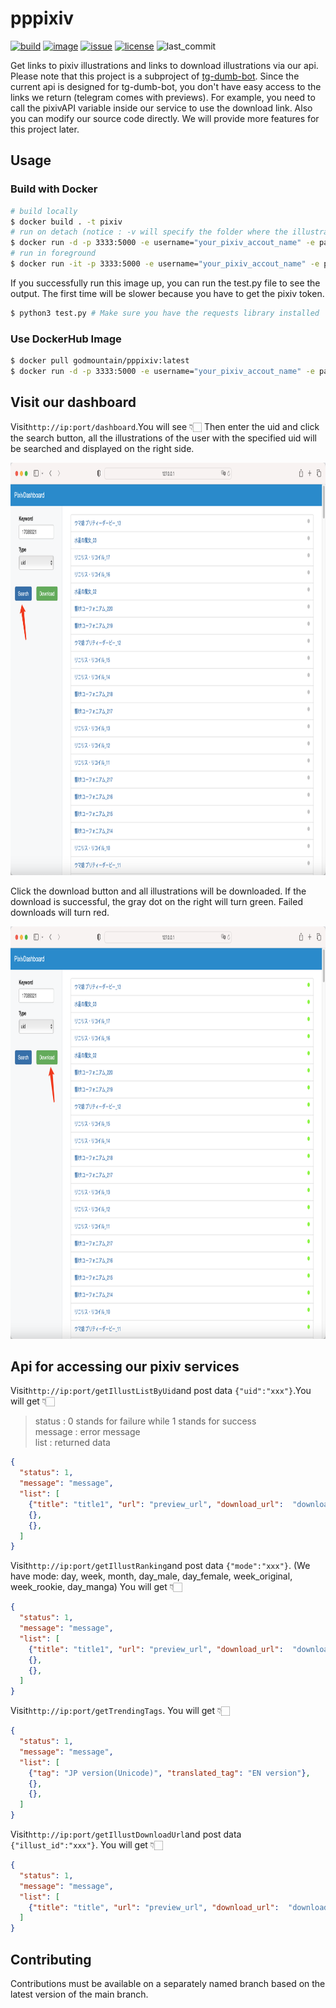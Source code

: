 # pppixiv
[![build](https://img.shields.io/github/actions/workflow/status/MGMCN/pppixiv/pr.yml?logo=github)](https://img.shields.io/github/actions/workflow/status/MGMCN/pppixiv/pr.yml?logo=github)
[![image](https://img.shields.io/docker/pulls/godmountain/pppixiv?logo=docker&logoColor=white)](https://hub.docker.com/r/godmountain/pppixiv)
[![issue](https://img.shields.io/github/issues/MGMCN/pppixiv?logo=github)](https://github.com/MGMCN/pppixiv/issues?logo=github)
[![license](https://img.shields.io/github/license/MGMCN/pppixiv)](https://github.com/MGMCN/pppixiv/blob/main/LICENSE)
![last_commit](https://img.shields.io/github/last-commit/MGMCN/pppixiv?color=red&logo=github)

Get links to pixiv illustrations and links to download illustrations via our api. 
Please note that this project is a subproject of [tg-dumb-bot](https://github.com/hackroid/tg-dumb-bot). Since the current api is designed for tg-dumb-bot, you don't have easy access to the links we return (telegram comes with previews). 
For example, you need to call the pixivAPI variable inside our service to use the download link. 
Also you can modify our source code directly. 
We will provide more features for this project later.

## Usage
### Build with Docker
```bash
# build locally
$ docker build . -t pixiv
# run on detach (notice : -v will specify the folder where the illustrations will be downloaded)
$ docker run -d -p 3333:5000 -e username="your_pixiv_accout_name" -e password="your_pixiv_account_password" -v /Your/local/path/dir:/APP/Illusts pixiv
# run in foreground
$ docker run -it -p 3333:5000 -e username="your_pixiv_accout_name" -e password="your_pixiv_account_password" -v /Your/local/path/dir:/APP/Illusts pixiv
```
If you successfully run this image up, you can run the test.py file to see the output. The first time will be slower because you have to get the pixiv token.
```bash
$ python3 test.py # Make sure you have the requests library installed
```
### Use DockerHub Image
```bash
$ docker pull godmountain/pppixiv:latest
$ docker run -d -p 3333:5000 -e username="your_pixiv_accout_name" -e password="your_pixiv_account_password" -v /Your/local/path/dir:/APP/Illusts godmountain/pppixiv:latest
```

## Visit our dashboard
Visit```http://ip:port/dashboard```.You will see 👇🏻
Then enter the uid and click the search button, all the illustrations of the user with the specified uid will be searched and displayed on the right side.  

<img src="image/search.jpg" width = "883" height = "660"/>   
  
Click the download button and all illustrations will be downloaded. If the download is successful, the gray dot on the right will turn green. Failed downloads will turn red.  

<img src="image/download.jpg" width = "883" height = "660"/>  

## Api for accessing our pixiv services
Visit```http://ip:port/getIllustListByUid```and post data ```{"uid":"xxx"}```.You will get 👇🏻
> status : 0 stands for failure while 1 stands for success  
> message : error message  
> list : returned data
```json lines
{
  "status": 1,
  "message": "message",
  "list": [
    {"title": "title1", "url": "preview_url", "download_url":  "download_url"},
    {},
    {},
  ]
}
```

Visit```http://ip:port/getIllustRanking```and post data ```{"mode":"xxx"}```. (We have mode: day, week, month, day_male, day_female, week_original, week_rookie, day_manga) You will get 👇🏻
```json lines
{
  "status": 1,
  "message": "message",
  "list": [
    {"title": "title1", "url": "preview_url", "download_url":  "download_url"},
    {},
    {},
  ]
}
```

Visit```http://ip:port/getTrendingTags```.
You will get 👇🏻
```json lines
{
  "status": 1,
  "message": "message",
  "list": [
    {"tag": "JP version(Unicode)", "translated_tag": "EN version"},
    {},
    {},
  ]
}
```
Visit```http://ip:port/getIllustDownloadUrl```and post data ```{"illust_id":"xxx"}```.
You will get 👇🏻
```json lines
{
  "status": 1,
  "message": "message",
  "list": [
    {"title": "title", "url": "preview_url", "download_url":  "download_url"},
  ]
}
```
## Contributing
Contributions must be available on a separately named branch based on the latest version of the main branch.
